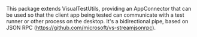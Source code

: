This package extends VisualTestUtils, providing an AppConnector
that can be used so that the client app being tested can communicate
with a test runner or other process on the desktop. It's a bidirectional pipe,
based on JSON RPC (https://github.com/microsoft/vs-streamjsonrpc).
